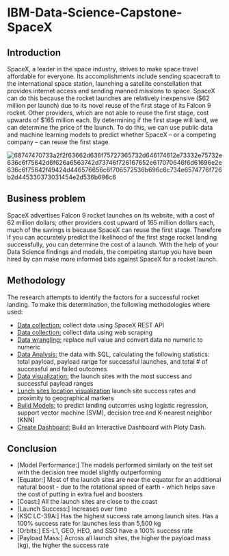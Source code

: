 # IBM-Data-Science-Capstone-SpaceX
## Introduction
SpaceX, a leader in the space industry, strives to make space travel affordable for everyone. Its accomplishments include sending spacecraft to the international space station, launching a satellite constellation that provides internet access and sending manned missions to space. SpaceX can do this because the rocket launches are relatively inexpensive ($62 million per launch) due to its novel reuse of the first stage of its Falcon 9 rocket. Other providers, which are not able to reuse the first stage, cost upwards of $165 million each. By determining if the first stage will land, we can determine the price of the launch. To do this, we can use public data and machine learning models to predict whether SpaceX – or a competing company – can reuse the first stage.


![68747470733a2f2f63662d636f75727365732d646174612e73332e75732e636c6f75642d6f626a6563742d73746f726167652e617070646f6d61696e2e636c6f75642f49424d446576656c6f706572536b696c6c734e6574776f726b2d445330373031454e2d536b696c6](https://github.com/Hamidouf123/data-science-capstone/assets/96210728/13759061-5b44-4661-8dad-f1fc2932b678)

## Business problem
SpaceX advertises Falcon 9 rocket launches on its website, with a cost of 62 million dollars; other providers cost upward of 165 million dollars each, much of the savings is because SpaceX can reuse the first stage. Therefore if you can accurately predict the likelihood of the first stage rocket landing successfully, you can determine the cost of a launch. With the help of your Data Science findings and models, the competing startup you have been hired by can make more informed bids against SpaceX for a rocket launch.

## Methodology

The research attempts to identify the factors for a successful rocket landing. To make this determination, the following methodologies where used:

* [Data collection:](https://github.com/Hamidouf123/data-science-capstone/blob/main/Collecting%20the%20data_API.ipynb) collect data using SpaceX REST API
* [Data collection:](https://github.com/Hamidouf123/data-science-capstone/blob/main/Collecting_webscraping.ipynb) collect data using web scraping
* [Data wrangling:](https://github.com/Hamidouf123/data-science-capstone/blob/main/Data%20wrangling.ipynb) replace null value and convert data no numeric to numeric 
* [Data Analysis:](https://github.com/Hamidouf123/data-science-capstone/blob/main/_Complete%20the%20EDA%20with%20SQL.ipynb) the data with SQL, calculating the following statistics: total payload, payload range for successful launches, and total # of successful and failed outcomes
* [Data visualization:](https://github.com/Hamidouf123/data-science-capstone/blob/main/EDA%20with%20Data%20Visualization.ipynb) the launch sites with the most success and successful payload ranges
* [Lunch sites location visualization](https://github.com/Hamidouf123/data-science-capstone/blob/main/Launch%20site%20location.ipynb) launch site success rates and proximity to geographical markers
* [Build Models:](https://github.com/Hamidouf123/data-science-capstone/blob/main/SpaceX_Machine%20Learning%20Prediction.ipynb) to predict landing outcomes using logistic regression, support vector machine (SVM), decision tree and K-nearest neighbor (KNN)
* [Create Dashboard:](https://github.com/Hamidouf123/data-science-capstone/blob/main/spacex_dash_app.py) Build an Interactive Dashboard with Ploty Dash.
## Conclusion
* [Model Performance:] The models performed similarly on the test set with the decision tree model slightly outperforming
* [Equator:] Most of the launch sites are near the equator for an additional natural boost - due to the rotational speed of earth - which helps save the cost of putting in extra fuel and boosters
* [Coast:] All the launch sites are close to the coast
* [Launch Success:] Increases over time
* [KSC LC-39A:] Has the highest success rate among launch sites. Has a 100% success rate for launches less than 5,500 kg
* [Orbits:] ES-L1, GEO, HEO, and SSO have a 100% success rate
* [Payload Mass:] Across all launch sites, the higher the payload mass (kg), the higher the success rate
